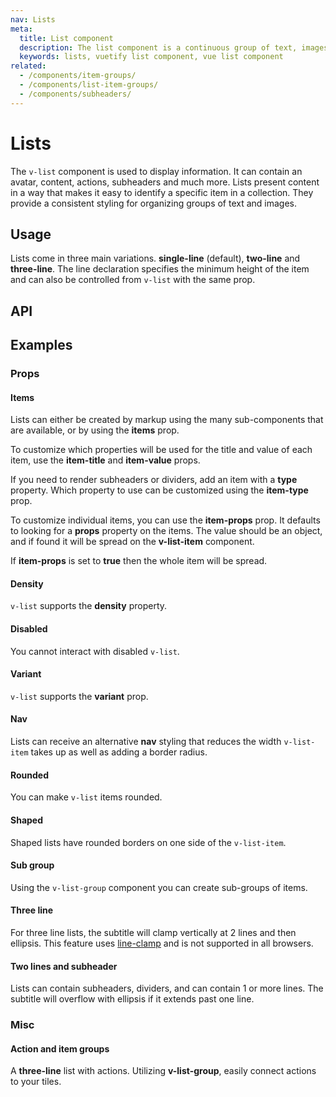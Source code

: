```yaml
---
nav: Lists
meta:
  title: List component
  description: The list component is a continuous group of text, images and icons that may contain primary or supplemental actions.
  keywords: lists, vuetify list component, vue list component
related:
  - /components/item-groups/
  - /components/list-item-groups/
  - /components/subheaders/
---
```


# Lists

The `v-list` component is used to display information. It can contain an avatar, content, actions, subheaders and much more. Lists present content in a way that makes it easy to identify a specific item in a collection. They provide a consistent styling for organizing groups of text and images.

<entry />

## Usage

Lists come in three main variations. **single-line** (default), **two-line** and **three-line**. The line declaration specifies the minimum height of the item and can also be controlled from `v-list` with the same prop.

<example file="v-list/usage" />

## API

<api-inline />

<!-- ## Caveats

<alert type="info">

  If you are looking for stateful list items, please check out [v-list-item-group](/components/list-item-groups).

</alert> -->

## Examples

### Props

#### Items

Lists can either be created by markup using the many sub-components that are available, or by using the **items** prop.

<example file="v-list/prop-items" />

To customize which properties will be used for the title and value of each item, use the **item-title** and **item-value** props.

<example file="v-list/prop-items-custom" />

If you need to render subheaders or dividers, add an item with a **type** property. Which property to use can be customized using the **item-type** prop.

<example file="v-list/prop-items-type" />

To customize individual items, you can use the **item-props** prop. It defaults to looking for a **props** property on the items. The value should be an object, and if found it will be spread on the **v-list-item** component.

If **item-props** is set to **true** then the whole item will be spread.

<example file="v-list/prop-items-prop" />

#### Density

`v-list` supports the **density** property.

<example file="v-list/prop-density" />

<promoted slug="vuetify-lux-admin-pro" />

#### Disabled

You cannot interact with disabled `v-list`.

<example file="v-list/prop-disabled" />

#### Variant

`v-list` supports the **variant** prop.

<example file="v-list/prop-variant" />

#### Nav

Lists can receive an alternative **nav** styling that reduces the width `v-list-item` takes up as well as adding a border radius.

<example file="v-list/prop-nav" />

#### Rounded

You can make `v-list` items rounded.

<example file="v-list/prop-rounded" />

#### Shaped

Shaped lists have rounded borders on one side of the `v-list-item`.

<example file="v-list/prop-shaped" />

#### Sub group

Using the `v-list-group` component you can create sub-groups of items.

<example file="v-list/prop-sub-group" />

#### Three line

For three line lists, the subtitle will clamp vertically at 2 lines and then ellipsis. This feature uses [line-clamp](https://developer.mozilla.org/en-US/docs/Web/CSS/-webkit-line-clamp) and is not supported in all browsers.

<example file="v-list/prop-three-line" />

#### Two lines and subheader

Lists can contain subheaders, dividers, and can contain 1 or more lines. The subtitle will overflow with ellipsis if it extends past one line.

<example file="v-list/prop-two-line-and-subheader" />

### Misc

#### Action and item groups

A **three-line** list with actions. Utilizing **v-list-group**, easily connect actions to your tiles.

<example file="v-list/misc-action-and-item-groups" />

<!-- #### Action stack

A list can contain a stack within an action. This is useful when you need to display meta text next to your action item.

<example file="v-list/misc-action-stack" />

#### Card list

A list can be combined with a card.

<example file="v-list/misc-card-list" />

#### Card list

A list can be combined with a card.

<example file="v-list/misc-card-list" />

#### Simple avatar list

A simple list utilizing `v-list-item-icon`, `v-list-item-title` and `v-list-item-avatar`.

<example file="v-list/misc-simple-avatar-list" />

#### Single line list

Here we combine **v-list-item-avatar** and **v-list-item-icon** in a single-line list.

<example file="v-list/misc-single-line-list" />

#### Subheadings and dividers

Lists can contain multiple subheaders and dividers.

<example file="v-list/misc-subheadings-and-dividers" /> -->

<backmatter />
